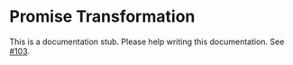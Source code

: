 # Promise Transformation

This is a documentation stub. Please help writing this documentation. See [#103](https://github.com/amphp/amp/issues/103).
